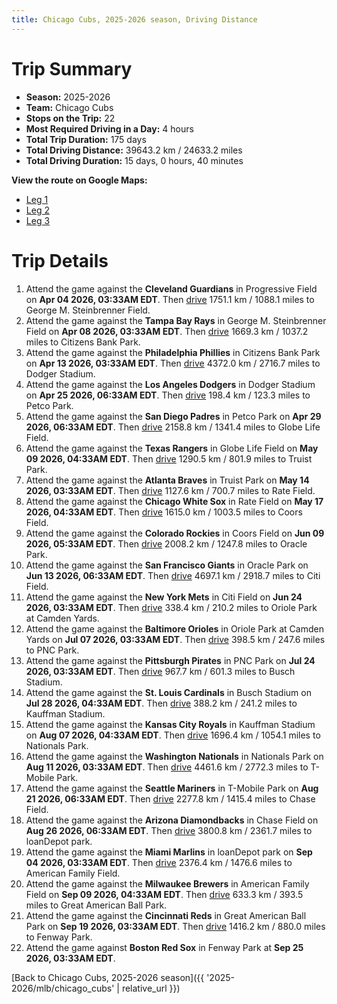 ```yaml
---
title: Chicago Cubs, 2025-2026 season, Driving Distance
---
```


# Trip Summary
- **Season:** 2025-2026
- **Team:** Chicago Cubs
- **Stops on the Trip:** 22
- **Most Required Driving in a Day:** 4 hours
- **Total Trip Duration:** 175 days
- **Total Driving Distance:** 39643.2 km / 24633.2 miles
- **Total Driving Duration:** 15 days, 0 hours, 40 minutes

**View the route on Google Maps:**
- [Leg 1](https://www.google.com/maps/dir/Progressive+Field+Cleveland/George+M.+Steinbrenner+Field+Tampa/Citizens+Bank+Park+Philadelphia/Dodger+Stadium+Los+Angeles/Petco+Park+San+Diego/Globe+Life+Field+Arlington/Truist+Park+Atlanta/Rate+Field+Chicago/Coors+Field+Denver/Oracle+Park+San+Francisco)
- [Leg 2](https://www.google.com/maps/dir/Oracle+Park+San+Francisco/Citi+Field+Flushing/Oriole+Park+at+Camden+Yards+Baltimore/PNC+Park+Pittsburgh/Busch+Stadium+St.+Louis/Kauffman+Stadium+Kansas+City/Nationals+Park+Washington/T-Mobile+Park+Seattle/Chase+Field+Phoenix/loanDepot+park+Miami)
- [Leg 3](https://www.google.com/maps/dir/loanDepot+park+Miami/American+Family+Field+Milwaukee/Great+American+Ball+Park+Cincinnati/Fenway+Park+Boston)

# Trip Details
1. Attend the game against the **Cleveland Guardians** in Progressive Field on **Apr 04 2026, 03:33AM EDT**. Then [drive](https://www.google.com/maps/dir/Progressive+Field+Cleveland/George+M.+Steinbrenner+Field+Tampa) 1751.1 km / 1088.1 miles to George M. Steinbrenner Field.
2. Attend the game against the **Tampa Bay Rays** in George M. Steinbrenner Field on **Apr 08 2026, 03:33AM EDT**. Then [drive](https://www.google.com/maps/dir/George+M.+Steinbrenner+Field+Tampa/Citizens+Bank+Park+Philadelphia) 1669.3 km / 1037.2 miles to Citizens Bank Park.
3. Attend the game against the **Philadelphia Phillies** in Citizens Bank Park on **Apr 13 2026, 03:33AM EDT**. Then [drive](https://www.google.com/maps/dir/Citizens+Bank+Park+Philadelphia/Dodger+Stadium+Los+Angeles) 4372.0 km / 2716.7 miles to Dodger Stadium.
4. Attend the game against the **Los Angeles Dodgers** in Dodger Stadium on **Apr 25 2026, 06:33AM EDT**. Then [drive](https://www.google.com/maps/dir/Dodger+Stadium+Los+Angeles/Petco+Park+San+Diego) 198.4 km / 123.3 miles to Petco Park.
5. Attend the game against the **San Diego Padres** in Petco Park on **Apr 29 2026, 06:33AM EDT**. Then [drive](https://www.google.com/maps/dir/Petco+Park+San+Diego/Globe+Life+Field+Arlington) 2158.8 km / 1341.4 miles to Globe Life Field.
6. Attend the game against the **Texas Rangers** in Globe Life Field on **May 09 2026, 04:33AM EDT**. Then [drive](https://www.google.com/maps/dir/Globe+Life+Field+Arlington/Truist+Park+Atlanta) 1290.5 km / 801.9 miles to Truist Park.
7. Attend the game against the **Atlanta Braves** in Truist Park on **May 14 2026, 03:33AM EDT**. Then [drive](https://www.google.com/maps/dir/Truist+Park+Atlanta/Rate+Field+Chicago) 1127.6 km / 700.7 miles to Rate Field.
8. Attend the game against the **Chicago White Sox** in Rate Field on **May 17 2026, 04:33AM EDT**. Then [drive](https://www.google.com/maps/dir/Rate+Field+Chicago/Coors+Field+Denver) 1615.0 km / 1003.5 miles to Coors Field.
9. Attend the game against the **Colorado Rockies** in Coors Field on **Jun 09 2026, 05:33AM EDT**. Then [drive](https://www.google.com/maps/dir/Coors+Field+Denver/Oracle+Park+San+Francisco) 2008.2 km / 1247.8 miles to Oracle Park.
10. Attend the game against the **San Francisco Giants** in Oracle Park on **Jun 13 2026, 06:33AM EDT**. Then [drive](https://www.google.com/maps/dir/Oracle+Park+San+Francisco/Citi+Field+Flushing) 4697.1 km / 2918.7 miles to Citi Field.
11. Attend the game against the **New York Mets** in Citi Field on **Jun 24 2026, 03:33AM EDT**. Then [drive](https://www.google.com/maps/dir/Citi+Field+Flushing/Oriole+Park+at+Camden+Yards+Baltimore) 338.4 km / 210.2 miles to Oriole Park at Camden Yards.
12. Attend the game against the **Baltimore Orioles** in Oriole Park at Camden Yards on **Jul 07 2026, 03:33AM EDT**. Then [drive](https://www.google.com/maps/dir/Oriole+Park+at+Camden+Yards+Baltimore/PNC+Park+Pittsburgh) 398.5 km / 247.6 miles to PNC Park.
13. Attend the game against the **Pittsburgh Pirates** in PNC Park on **Jul 24 2026, 03:33AM EDT**. Then [drive](https://www.google.com/maps/dir/PNC+Park+Pittsburgh/Busch+Stadium+St.+Louis) 967.7 km / 601.3 miles to Busch Stadium.
14. Attend the game against the **St. Louis Cardinals** in Busch Stadium on **Jul 28 2026, 04:33AM EDT**. Then [drive](https://www.google.com/maps/dir/Busch+Stadium+St.+Louis/Kauffman+Stadium+Kansas+City) 388.2 km / 241.2 miles to Kauffman Stadium.
15. Attend the game against the **Kansas City Royals** in Kauffman Stadium on **Aug 07 2026, 04:33AM EDT**. Then [drive](https://www.google.com/maps/dir/Kauffman+Stadium+Kansas+City/Nationals+Park+Washington) 1696.4 km / 1054.1 miles to Nationals Park.
16. Attend the game against the **Washington Nationals** in Nationals Park on **Aug 11 2026, 03:33AM EDT**. Then [drive](https://www.google.com/maps/dir/Nationals+Park+Washington/T-Mobile+Park+Seattle) 4461.6 km / 2772.3 miles to T-Mobile Park.
17. Attend the game against the **Seattle Mariners** in T-Mobile Park on **Aug 21 2026, 06:33AM EDT**. Then [drive](https://www.google.com/maps/dir/T-Mobile+Park+Seattle/Chase+Field+Phoenix) 2277.8 km / 1415.4 miles to Chase Field.
18. Attend the game against the **Arizona Diamondbacks** in Chase Field on **Aug 26 2026, 06:33AM EDT**. Then [drive](https://www.google.com/maps/dir/Chase+Field+Phoenix/loanDepot+park+Miami) 3800.8 km / 2361.7 miles to loanDepot park.
19. Attend the game against the **Miami Marlins** in loanDepot park on **Sep 04 2026, 03:33AM EDT**. Then [drive](https://www.google.com/maps/dir/loanDepot+park+Miami/American+Family+Field+Milwaukee) 2376.4 km / 1476.6 miles to American Family Field.
20. Attend the game against the **Milwaukee Brewers** in American Family Field on **Sep 09 2026, 04:33AM EDT**. Then [drive](https://www.google.com/maps/dir/American+Family+Field+Milwaukee/Great+American+Ball+Park+Cincinnati) 633.3 km / 393.5 miles to Great American Ball Park.
21. Attend the game against the **Cincinnati Reds** in Great American Ball Park on **Sep 19 2026, 03:33AM EDT**. Then [drive](https://www.google.com/maps/dir/Great+American+Ball+Park+Cincinnati/Fenway+Park+Boston) 1416.2 km / 880.0 miles to Fenway Park.
22. Attend the game against **Boston Red Sox** in Fenway Park at **Sep 25 2026, 03:33AM EDT**.

[Back to Chicago Cubs, 2025-2026 season]({{ '2025-2026/mlb/chicago_cubs' | relative_url }})
